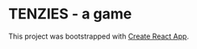 # TENZIES - a game

This project was bootstrapped with [Create React App](https://github.com/facebook/create-react-app).
